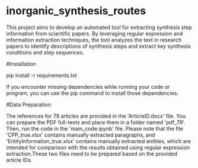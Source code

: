# inorganic_synthesis_routes
This project aims to develop an automated tool for extracting synthesis step information from scientific papers. By leveraging regular expression and information extraction techniques, the tool analyzes the text in research papers to identify descriptions of synthesis steps and extract key synthesis conditions and step sequences.

#Installation

pip install -r requirements.txt

If you encounter missing dependencies while running your code or program, you can use the pip command to install those dependencies. 

#Data Preparation: 

The references for 79 articles are provided in the 'ArticleID.docx' file. You can prepare the PDF full-texts and place them in a folder named 'pdf_79'. Then, run the code in the 'main_code.ipynb' file. Please note that the file 'CPP_true.xlsx' contains manually extracted paragraphs, and 'EntityInformation_true.xlsx' contains manually extracted entities, which are intended for comparison with the results obtained using regular expression extraction.These two files need to be prepared based on the provided article IDs.
